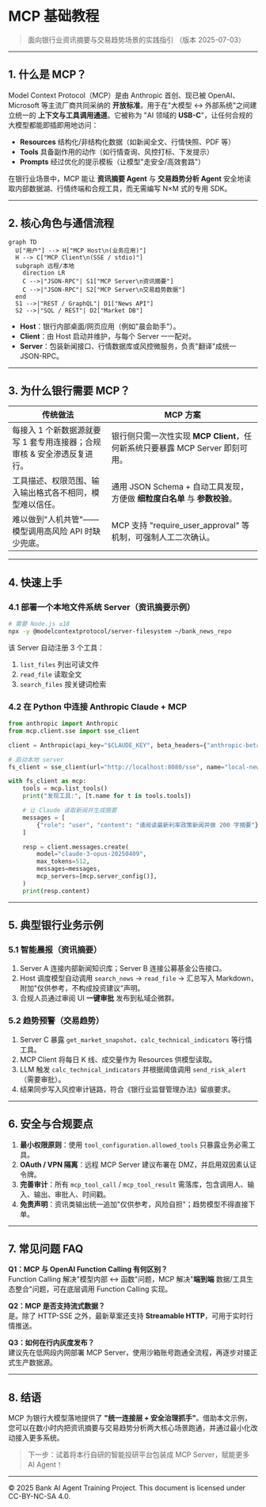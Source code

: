 # MCP 基础教程

> 面向银行业资讯摘要与交易趋势场景的实践指引 （版本 2025-07-03）

---

## 1. 什么是 MCP？

Model Context Protocol（MCP）是由 Anthropic 首创、现已被 OpenAI、Microsoft 等主流厂商共同采纳的 **开放标准**，用于在"大模型 ↔ 外部系统"之间建立统一的 **上下文与工具调用通道**。它被称为 "AI 领域的 **USB-C**"，让任何合规的大模型都能即插即用地访问：

* **Resources** 结构化/非结构化数据（如新闻全文、行情快照、PDF 等）
* **Tools** 具备副作用的动作（如行情查询、风控打标、下发提示）
* **Prompts** 经过优化的提示模板（让模型"走安全/高效套路"）

在银行业场景中，MCP 能让 **资讯摘要 Agent** 与 **交易趋势分析 Agent** 安全地读取内部数据湖、行情终端和合规工具，而无需编写 N×M 式的专用 SDK。

---

## 2. 核心角色与通信流程

```mermaid
graph TD
  U["用户"] --> H["MCP Host\n(业务应用)"]
  H --> C["MCP Client\n(SSE / stdio)"]
  subgraph 远程/本地
    direction LR
    C -->|"JSON-RPC"| S1["MCP Server\n资讯摘要"]
    C -->|"JSON-RPC"| S2["MCP Server\n交易趋势数据"]
  end
  S1 -->|"REST / GraphQL"| D1["News API"]
  S2 -->|"SQL / REST"| D2["Market DB"]
```

* **Host**：银行内部桌面/网页应用（例如"晨会助手"）。
* **Client**：由 Host 启动并维护，与每个 Server 一一配对。
* **Server**：包装新闻接口、行情数据库或风控微服务，负责"翻译"成统一 JSON-RPC。

---

## 3. 为什么银行需要 MCP？

| 传统做法 | MCP 方案 |
| --- | --- |
| 每接入 1 个新数据源就要写 1 套专用连接器；合规审核 & 安全渗透反复进行。 | 银行侧只需一次性实现 **MCP Client**，任何新系统只要暴露 MCP Server 即刻可用。 |
| 工具描述、权限范围、输入输出格式各不相同，模型难以信任。 | 通用 JSON Schema + 自动工具发现，方便做 **细粒度白名单** 与 **参数校验**。 |
| 难以做到"人机共管"——模型调用高风险 API 时缺少兜底。 | MCP 支持 "require_user_approval" 等机制，可强制人工二次确认。 |

---

## 4. 快速上手

### 4.1 部署一个本地文件系统 Server（资讯摘要示例）

```bash
# 需要 Node.js ≥18
npx -y @modelcontextprotocol/server-filesystem ~/bank_news_repo
```

该 Server 自动注册 3 个工具：

1. `list_files` 列出可读文件
2. `read_file` 读取全文
3. `search_files` 按关键词检索

### 4.2 在 Python 中连接 Anthropic Claude + MCP

```python
from anthropic import Anthropic
from mcp.client.sse import sse_client

client = Anthropic(api_key="$CLAUDE_KEY", beta_headers={"anthropic-beta": "mcp-client-2025-04-04"})

# 启动本地 server
fs_client = sse_client(url="http://localhost:8080/sse", name="local-news")

with fs_client as mcp:
    tools = mcp.list_tools()
    print("发现工具:", [t.name for t in tools.tools])

    # 让 Claude 读取新闻并生成摘要
    messages = [
        {"role": "user", "content": "请阅读最新利率政策新闻并做 200 字摘要"}
    ]

    resp = client.messages.create(
        model="claude-3-opus-20250409",
        max_tokens=512,
        messages=messages,
        mcp_servers=[mcp.server_config()],
    )
    print(resp.content)
```

---

## 5. 典型银行业务示例

### 5.1 智能晨报（资讯摘要）

1. Server A 连接内部新闻知识库；Server B 连接公募基金公告接口。
2. Host 调度模型自动调用 `search_news` → `read_file` → 汇总写入 Markdown，附加"仅供参考，不构成投资建议"声明。
3. 合规人员通过审阅 UI **一键审批** 发布到私域企微群。

### 5.2 趋势预警（交易趋势）

1. Server C 暴露 `get_market_snapshot`、`calc_technical_indicators` 等行情工具。
2. MCP Client 将每日 K 线、成交量作为 Resources 供模型读取。
3. LLM 触发 `calc_technical_indicators` 并根据阈值调用 `send_risk_alert`（需要审批）。
4. 结果同步写入风控审计链路，符合《银行业监督管理办法》留痕要求。

---

## 6. 安全与合规要点

1. **最小权限原则**：使用 `tool_configuration.allowed_tools` 只暴露业务必需工具。
2. **OAuth / VPN 隔离**：远程 MCP Server 建议布署在 DMZ，并启用双因素认证令牌。
3. **完善审计**：所有 `mcp_tool_call` / `mcp_tool_result` 需落库，包含调用人、输入、输出、审批人、时间戳。
4. **免责声明**：资讯类输出统一追加"仅供参考，风险自担"；趋势模型不得直接下单。

---

## 7. 常见问题 FAQ

**Q1：MCP 与 OpenAI Function Calling 有何区别？**  
Function Calling 解决"模型内部 ↔ 函数"问题，MCP 解决"**端到端** 数据/工具生态整合"问题，可在底层调用 Function Calling 实现。

**Q2：MCP 是否支持流式数据？**  
是。除了 HTTP-SSE 之外，最新草案还支持 **Streamable HTTP**，可用于实时行情推送。

**Q3：如何在行内灰度发布？**  
建议先在低网段内网部署 MCP Server，使用沙箱账号跑通全流程，再逐步对接正式生产数据源。

---

## 8. 结语

MCP 为银行大模型落地提供了 **"统一连接层 + 安全治理抓手"**。借助本文示例，您可以在数小时内把资讯摘要与交易趋势分析两大核心场景跑通，并通过最小化改动接入更多系统。

> 下一步：试着将本行自研的智能投研平台包装成 MCP Server，赋能更多 AI Agent！

---

© 2025 Bank AI Agent Training Project. This document is licensed under CC-BY-NC-SA 4.0. 